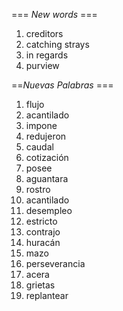 === *New words* ===

1. creditors
2. catching strays
3. in regards
4. purview

==*Nuevas Palabras* ===

1. flujo
2. acantilado
3. impone
4. redujeron
5. caudal
6. cotización
7. posee
8. aguantara
9. rostro
10. acantilado
11. desempleo
12. estricto
13. contrajo 
14. huracán
15. mazo
16. perseverancia
17. acera
18. grietas
19. replantear
